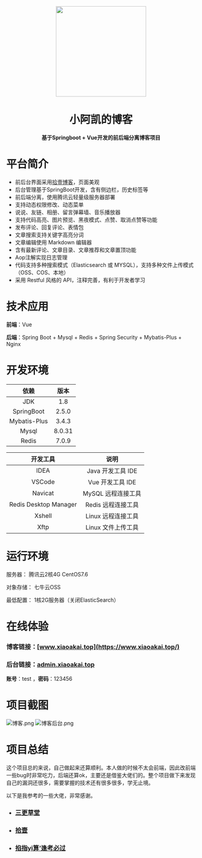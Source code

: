 <center>

<img src=https://www.xiaoakai.top/51cdbf71f3234e46bad24365d04a74c1.png width=240 />



# 小阿凯的博客
**基于Springboot + Vue开发的前后端分离博客项目**

</center>

# 平台简介
* 前后台界面采用[拾壹博客](https://gitee.com/quequnlong/shiyi-blog)，页面美观
* 后台管理基于SpringBoot开发，含有侧边栏，历史标签等
* 前后端分离，使用腾讯云轻量级服务器部署
* 支持动态权限修改、动态菜单
* 说说、友链、相册、留言弹幕墙、音乐播放器
* 支持代码高亮、图片预览、黑夜模式、点赞、取消点赞等功能
* 发布评论、回复评论、表情包
* 文章搜索支持关键字高亮分词
* 文章编辑使用 Markdown 编辑器
* 含有最新评论、文章目录、文章推荐和文章置顶功能
* Aop注解实现日志管理
* 代码支持多种搜索模式（Elasticsearch 或 MYSQL），支持多种文件上传模式（OSS、COS、本地）
* 采用 Restful 风格的 API，注释完善，有利于开发者学习

# 技术应用

**前端**：Vue

**后端**：Spring Boot + Mysql + Redis + Spring Security + Mybatis-Plus + Nginx

# 开发环境

依赖|版本
:-:|:-:
JDK|1.8
SpringBoot|2.5.0
Mybatis-Plus|3.4.3
Mysql|8.0.31
Redis|7.0.9

开发工具|说明
:-:|:-:
IDEA|Java 开发工具 IDE
VSCode|Vue 开发工具 IDE
Navicat|MySQL 远程连接工具
Redis Desktop Manager|Redis 远程连接工具
Xshell|Linux 远程连接工具
Xftp|Linux 文件上传工具

# 运行环境
服务器： 腾讯云2核4G CentOS7.6

对象存储： 七牛云OSS

最低配置： 1核2G服务器（关闭ElasticSearch）

# 在线体验

### **博客链接**：[www.xiaoakai.top](https://www.xiaoakai.top/)

### **后台链接**：[admin.xiaoakai.top](https://admin.xiaoakai.top/)
**账号**：test ，**密码**：123456

# 项目截图
![博客.png](https://www.xiaoakai.top/ec214c39a27c4ce59c9ee047cb306711.png)
![博客后台.png](https://www.xiaoakai.top/039e34e492404187ba0e204aa1e965e8.png)

# 项目总结

这个项目总的来说，自己做起来还算顺利。本人做的时候不太会前端，因此改前端一些bug时非常吃力，后端还算ok，主要还是借鉴大佬们的。整个项目做下来发现自己的漏洞还很多，需要掌握的技术还有很多很多，学无止境。

以下是我参考的一些大佬，非常感谢。
* ### [三更草堂](https://www.bilibili.com/video/BV1hq4y1F7zk/?spm_id_from=333.1007.top_right_bar_window_custom_collection.content.click&vd_source=927c70bec54714105e8a68e14960109f)
* ### [拾壹](https://gitee.com/quequnlong/shiyi-blog)
* ### [掐指yi算’逢考必过](https://gitee.com/wu_shengdong/blog)